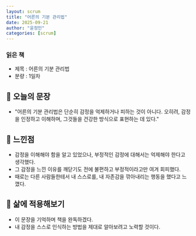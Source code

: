 ```yaml
---
layout: scrum
title: "어른의 기분 관리법"
date: 2025-09-21
author: "윤정민"
categories: [scrum]
---
```


### 읽은 책
- 제목 : 어른의 기분 관리법
- 분량 : 1일차

## 📝 오늘의 문장
- "어른의 기분 관리법은 단순히 감정을 억제하거나 피하는 것이 아니다. 오히려, 감정을 인정하고 이해하며, 그것들을 건강한 방식으로 표현하는 데 있다."

## 💭 느낀점
- 감정을 이해해야 함을 알고 있었으나, 부정적인 감정에 대해서는 억제해야 한다고 생각했다.
- 그 감정을 느낀 이유를 깨닫기도 전에 불편하고 부정적이라고만 여겨 회피했다.
- 때로는 다른 사람들한테서 내 스스로를, 내 자존감을 깎아내리는 행동을 했다고 느꼈다.

## 🎯 삶에 적용해보기 
- 이 문장을 기억하며 책을 완독하겠다.
- 내 감정을 스스로 인식하는 방법을 제대로 알아보려고 노력할 것이다.